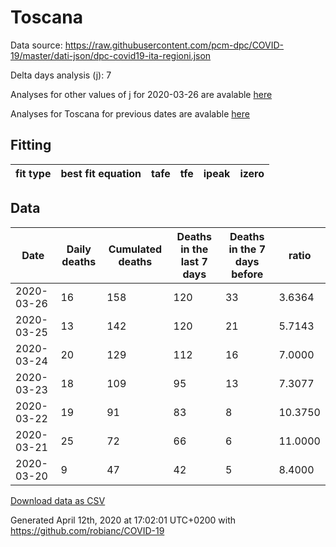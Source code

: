 # Toscana

Data source: https://raw.githubusercontent.com/pcm-dpc/COVID-19/master/dati-json/dpc-covid19-ita-regioni.json

Delta days analysis (j): 7

Analyses for other values of j for 2020-03-26 are avalable [here](../2020-03-26/README.md)

Analyses for Toscana for previous dates are avalable [here](../README.md)

## Fitting 
|fit type|best fit equation|tafe|tfe|ipeak|izero|
|-------|-----|--------|------|---|---|

## Data
|Date|Daily deaths|Cumulated deaths|Deaths in the last 7 days|Deaths in the 7 days before|ratio|
|----|----------|-----------|-------|--------------------|-----|
|2020-03-26|16|158|120|33|3.6364|
|2020-03-25|13|142|120|21|5.7143|
|2020-03-24|20|129|112|16|7.0000|
|2020-03-23|18|109|95|13|7.3077|
|2020-03-22|19|91|83|8|10.3750|
|2020-03-21|25|72|66|6|11.0000|
|2020-03-20|9|47|42|5|8.4000|

[Download data as CSV](COVID-19_toscana_j7_2020-03-26.csv)

Generated April 12th, 2020 at 17:02:01 UTC+0200 with https://github.com/robianc/COVID-19
